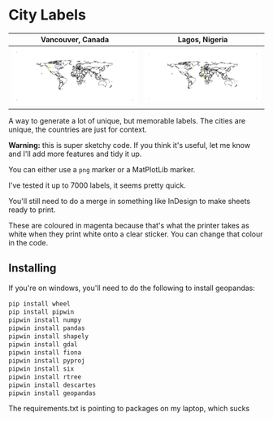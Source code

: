 # City Labels

|Vancouver, Canada |Lagos, Nigeria |
|---|---|  
|![A world map with a marker that points to Vancouver in Canada](Canada_Vancouver.svg)|![A world map with a marker that points to Lagos in Nigeria](Nigeria_Lagos.svg)|


A way to generate a lot of unique, but memorable labels. The cities are unique, the countries are just for context.

**Warning:** this is super sketchy code. If you think it's useful, let me know and I'll add more features and tidy it up.

You can either use a `png` marker or a MatPlotLib marker. 

I've tested it up to 7000 labels, it seems pretty quick.

You'll still need to do a merge in something like InDesign to make sheets ready to print.

These are coloured in magenta because that's what the printer takes as white when they print white onto a clear sticker. You can change that colour in the code. 

## Installing

If you're on windows, you'll need to do the following to install geopandas:

```
pip install wheel
pip install pipwin
pipwin install numpy
pipwin install pandas
pipwin install shapely
pipwin install gdal
pipwin install fiona
pipwin install pyproj
pipwin install six
pipwin install rtree
pipwin install descartes
pipwin install geopandas
```
The requirements.txt is pointing to packages on my laptop, which sucks
